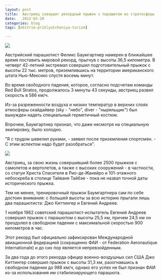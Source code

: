 ```yaml
---
layout: post
title:  Австриец совершит рекордный прыжок с парашютом из стратосферы
date:   2012-03-20
categories: blog
tags: [ekstrim-priklyutcheniya-turizm]

---
```


![]({{site.baseurl}}/img/posts/skydive_from_stratosphere.jpg)

Австрийский парашютист Феликс Баумгартнер намерен в ближайшее время поставить мировой рекорд, прыгнув с высоты 36,5 километра. В четверг 42-летний экстремал совершил подготовительный прыжок с высоты 22 тыс. метров, приземлившись на территории американского штата Нью-Мексико спустя восемь минут.

Во время свободного падения, которое, согласно подсчетам команды Red Bull Stratos, продолжалось 3 минуты 43 секунды, австриец развил скорость в 586 км/ч.

Из-за разреженности воздуха и низких температур в верхних слоях атмосферы скайдайвер (sky - "небо", diver - "ныряльщик") был вынужден надеть специальный герметичный костюм.

Впрочем, Баумгартнер признал, что даже несмотря на специальную экипировку, было холодно.

"Я с трудом шевелил руками, - заявил после приземления спортсмен. - С этим аспектом надо будет разобраться".

![](https://youtu.be/r-TCO2IdoTA)

Австриец, за свою жизнь совершивший более 2500 прыжков с самолетов и вертолетов, а также с высоких сооружений - в частности, со статуи Христа Спасителя в Рио-де-Жанейро и 101-этажного небоскреба в столице Тайваня Тайбэе - пока не назвал точной даты исторического прыжка.

Тем не менее, тренировочный прыжок Баумгартнера сам по себе достоин внимания: с большей высоты за всю историю прыгали лишь два парашютиста: Джо Киттингер и Евгений Андреев.

1 ноября 1962 советский парашютист-испытатель Евгений Андреев совершил прыжок с парашютом с высоты 25,5 км, причем 24,5 км он преодолел в свободном падении с максимальной скоростью 900 километров в час.

Этот рекорд был официально зафиксирован Международной авиационной федерацией (сокращенно ФАИ - от Federation Aeronautique Internationale) и до сих пор является непревзойденным.

За два года до этого рекорда офицер военно-воздушных сил США Джо Киттингер совершил прыжок с высоты 31,3 км, разогнавшись в свободном падении до 988 км/ч, однако его успех не был признан ФАИ из-за использования им стабилизирующего парашюта.

